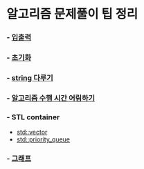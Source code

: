 # 알고리즘 문제풀이 팁 정리

### - [입출력](입출력.md)

### - [초기화](초기화.md)

### - [string 다루기](string다루기.md)

### - [알고리즘 수행 시간 어림하기](알고리즘_수행_시간_어림하기.md)

### - STL container

- [std::vector](STL_container_vector.md)
- [std::priority_queue](STL_container_priority_queue.md)

### - [그래프](그래프.md)
